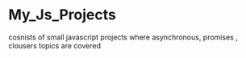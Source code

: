 # My_Js_Projects
cosnists of small javascript projects where asynchronous, promises , clousers topics are covered
